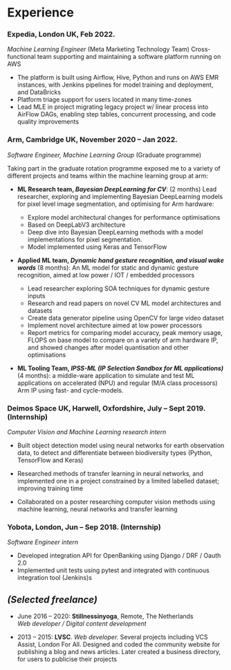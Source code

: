 <!DOCTYPE html>

<html xmlns="http://www.w3.org/1999/xhtml" lang="" xml:lang="">
<head>
  <meta charset="utf-8" />
  <meta name="generator" content="pandoc" />
  <meta name="viewport" content="width=device-width, initial-scale=1.0, user-scalable=yes" />
  <title>example-cv-eisvogel_</title>
  <style>
    html {
      line-height: 1.5;
      font-family: Georgia, serif;
      font-size: 20px;
      color: #1a1a1a;
      background-color: #fdfdfd;
    }
    body {
      margin: 0 auto;
      max-width: 36em;
      padding-left: 50px;
      padding-right: 50px;
      padding-top: 50px;
      padding-bottom: 50px;
      hyphens: auto;
      overflow-wrap: break-word;
      text-rendering: optimizeLegibility;
      font-kerning: normal;
    }
    @media (max-width: 600px) {
      body {
        font-size: 0.9em;
        padding: 1em;
      }
      h1 {
        font-size: 1.8em;
      }
    }
    @media print {
      body {
        background-color: transparent;
        color: black;
        font-size: 12pt;
      }
      p, h2, h3 {
        orphans: 3;
        widows: 3;
      }
      h2, h3, h4 {
        page-break-after: avoid;
      }
    }
    p {
      margin: 1em 0;
    }
    a {
      color: #1a1a1a;
    }
    a:visited {
      color: #1a1a1a;
    }
    img {
      max-width: 100%;
    }
    h1, h2, h3, h4, h5, h6 {
      margin-top: 1.4em;
    }
    h5, h6 {
      font-size: 1em;
      font-style: italic;
    }
    h6 {
      font-weight: normal;
    }
    ol, ul {
      padding-left: 1.7em;
      margin-top: 1em;
    }
    li > ol, li > ul {
      margin-top: 0;
    }
    blockquote {
      margin: 1em 0 1em 1.7em;
      padding-left: 1em;
      border-left: 2px solid #e6e6e6;
      color: #606060;
    }
    code {
      font-family: Menlo, Monaco, 'Lucida Console', Consolas, monospace;
      font-size: 85%;
      margin: 0;
    }
    pre {
      margin: 1em 0;
      overflow: auto;
    }
    pre code {
      padding: 0;
      overflow: visible;
      overflow-wrap: normal;
    }
    .sourceCode {
     background-color: transparent;
     overflow: visible;
    }
    hr {
      background-color: #1a1a1a;
      border: none;
      height: 1px;
      margin: 1em 0;
    }
    table {
      margin: 1em 0;
      border-collapse: collapse;
      width: 100%;
      overflow-x: auto;
      display: block;
      font-variant-numeric: lining-nums tabular-nums;
    }
    table caption {
      margin-bottom: 0.75em;
    }
    tbody {
      margin-top: 0.5em;
      border-top: 1px solid #1a1a1a;
      border-bottom: 1px solid #1a1a1a;
    }
    th {
      border-top: 1px solid #1a1a1a;
      padding: 0.25em 0.5em 0.25em 0.5em;
    }
    td {
      padding: 0.125em 0.5em 0.25em 0.5em;
    }
    header {
      margin-bottom: 4em;
      text-align: center;
    }
    #TOC li {
      list-style: none;
    }
    #TOC ul {
      padding-left: 1.3em;
    }
    #TOC > ul {
      padding-left: 0;
    }
    #TOC a:not(:hover) {
      text-decoration: none;
    }
    code{white-space: pre-wrap;}
    span.smallcaps{font-variant: small-caps;}
    span.underline{text-decoration: underline;}
    div.column{display: inline-block; vertical-align: top; width: 50%;}
    div.hanging-indent{margin-left: 1.5em; text-indent: -1.5em;}
    ul.task-list{list-style: none;}
    .display.math{display: block; text-align: center; margin: 0.5rem auto;}
  </style>

  <!--[if lt IE 9]>
    <script src="//cdnjs.cloudflare.com/ajax/libs/html5shiv/3.7.3/html5shiv-printshiv.min.js"></script>
  <![endif]-->

</head>
<body>
<p><br />
</p>
<p><br />
</p>
<h1 id="experience">Experience</h1>
<h3 id="expedia-london-uk-feb-2022"><strong>Expedia</strong>, London UK,
Feb 2022. </h3>
<p><em>Machine Learning Engineer</em> (Meta Marketing Technology Team)
Cross-functional team supporting and maintaining a software platform
running on AWS</p>
<ul>
<li>The platform is built using Airflow, Hive, Python and runs on AWS
EMR instances, with Jenkins pipelines for model training and deployment,
and DataBricks
<!-- - Deliver full life-cycle of ML models and data pipelines, productionizing them from a PoC model developed by our ML scientists, to training and QA --></li>
<li>Platform triage support for users located in many time-zones</li>
<li>Lead MLE in project migrating legacy project w/ linear process into
AirFlow DAGs, enabling step tables, concurrent processing, and code
quality improvements</li>
</ul>
<h3 id="arm-cambridge-uk-november-2020-jan-2022"><strong>Arm</strong>,
Cambridge UK, November 2020 – Jan 2022. </h3>
<p><em>Software Engineer, Machine Learning Group</em> (Graduate
programme)</p>
<p>Taking part in the graduate rotation programme exposed me to a
variety of different projects and teams within the machine learning
group at arm:</p>
<ul>
<li><p><strong>ML Research team, <em>Bayesian DeepLearning for
CV</em></strong>: (2 months) Lead researcher, exploring and implementing
Bayesian DeepLearning models for pixel level image segmentation, and
optimising for Arm hardware:</p>
<ul>
<li>Explore model architectural changes for performance
optimisations</li>
<li>Based on DeepLabV3 architecture</li>
<li>Deep dive into Bayesian DeepLearning methods with a model
implementations for pixel segmentation.</li>
<li>Model implemented using Keras and TensorFlow</li>
</ul></li>
<li><p><strong>Applied ML team, <em>Dynamic hand gesture recognition,
and visual wake words</em></strong> (8 months): An ML model for static
and dynamic gesture recognition, aimed at low power / IOT / embedded
processors</p>
<ul>
<li>Lead researcher exploring SOA techniques for dynamic gesture
inputs</li>
<li>Research and read papers on novel CV ML model architectures and
datasets</li>
<li>Create data generator pipeline using OpenCV for large video
dataset</li>
<li>Implement novel architecture aimed at low power processors</li>
<li>Report metrics for comparing model accuracy, peak memory usage,
FLOPS on base model to compare on a variety of arm hardware IP, and
showed changes after model quantisation and other optimisations</li>
</ul></li>
<li><p><strong>ML Tooling Team, <em>IPSS-ML (IP Selection Sandbox for ML
applications)</em></strong> (4 months): a middle-ware application to
simulate and test ML applications on accelerated (NPU) and regular (M/A
class processors) Arm IP using fast- and cycle-models.
<!-- - Increase test coverage to all lines of code, adding niche test cases
  - Bring codebase to be completely error and warning free by implement Pylint into CI environment
  - Bug fix front end web app
  - Deliver presentation on methods used to implement Pylint into a live codebase, and Jenkins CI build process with Gerrit --></p></li>
</ul>
<h3
id="deimos-space-uk-harwell-oxfordshire-july-sept-2019-internship"><strong>Deimos
Space UK</strong>, Harwell, Oxfordshire, July – Sept 2019.
(Internship) </h3>
<p><em>Computer Vision and Machine Learning research intern</em></p>
<ul>
<li><p>Built object detection model using neural networks for earth
observation data, to detect and differentiate between biodiversity types
(Python, TensorFlow and Keras)</p></li>
<li><p>Researched methods of transfer learning in neural networks, and
implemented one in a project constrained by a limited labelled dataset;
improving training time</p></li>
<li><p>Collaborated on a poster researching computer vision methods
using machine learning, neural networks and transfer learning</p></li>
</ul>
<h3 id="yobota-london-jun-sep-2018-internship"><strong>Yobota</strong>,
London, Jun – Sep 2018. (Internship) </h3>
<p><em>Software Engineer intern</em></p>
<ul>
<li>Developed integration API for OpenBanking using Django / DRF / Oauth
2.0</li>
<li>Implemented unit tests using pytest and integrated with continuous
integration tool (Jenkins)s</li>
</ul>
<h2 id="selected-freelance"><em>(Selected freelance)</em></h2>
<ul>
<li><p>June 2016 – 2020: <strong>Stillnessinyoga</strong>, Remote, The
Netherlands<br />
<em>Web developer / Digital content development</em>
<!-- -   Lead developer for multi-lingual e-commerce WordPress platform -->
<!-- -   Built and maintained website using the Genesis theme framework featuring an events calendar, e-commerce platform, content restricted membership subscriptions, and membership e-learning course and system -->
<!-- -   developed a custom secure Amazon S3 media serving platform -->
<!-- -   Worked along side head teachers to design and put together three teacher training manuals (Level 1, 2, & Advanced 2) -- in iBook format -- an interactive e-publishing book format --></p></li>
<li><p>2013 – 2015: <strong>LVSC</strong>. <em>Web developer.</em>
Several projects including VCS Assist, London For All. Designed and
coded the community website for publishing a blog and news articles.
Later created a business directory, for users to publicise their
projects</p></li>
</ul>
</body>
</html>
